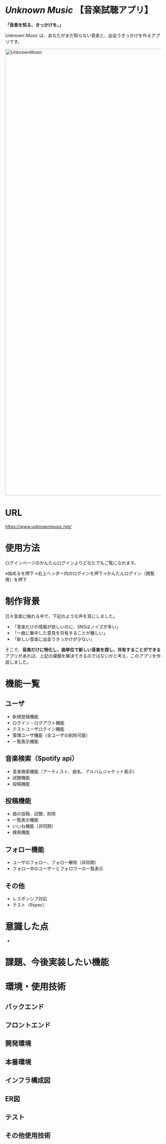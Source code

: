 # *Unknown Music* 【音楽試聴アプリ】

**「音楽を知る、きっかけを。」**

*Unknown Music* は、あなたがまだ知らない音楽と、出会うきっかけを作るアプリです。

<img width="1440" alt="UnknownMusic" src="https://user-images.githubusercontent.com/54101854/98531981-6e09c300-22c4-11eb-922c-1a64fd10f071.png">


# URL
https://www.unknownmusic.net/

# 使用方法

ログインページのかんたんログインよりどなたでもご覧になれます。

※始めるを押下→右上ヘッダー内のログインを押下→かんたんログイン（閲覧用）を押下

# 制作背景
日々音楽に触れる中で、下記のような声を耳にしました。
- 「音楽だけの情報が欲しいのに、SNSはノイズが多い」
- 「一曲に集中した意見を共有することが難しい」
- 「新しい音楽に出会うきっかけが少ない」

そこで、**音楽だけに特化し、曲単位で新しい音楽を探し、共有することができる**アプリがあれば、上記の課題を解決できるのではないかと考え、このアプリを作成しました。

# 機能一覧

## ユーザ
- 新規登録機能
- ログイン・ログアウト機能
- テストユーザログイン機能
- 管理ユーザ機能（全ユーザの削除可能）
- 一覧表示機能

## 音楽検索（Spotify api）
- 音楽検索機能（アーティスト、曲名、アルバムジャケット表示）
- 試聴機能
- 投稿機能

## 投稿機能
- 曲の投稿、試聴、削除
- 一覧表示機能
- いいね機能（非同期）
- 検索機能

## フォロー機能
- ユーザのフォロー、フォロー解除（非同期）
- フォロー中のユーザーとフォロワーの一覧表示

## その他
- レスポンシブ対応
- テスト（Rspec）

# 意識した点
- 

# 課題、今後実装したい機能

# 環境・使用技術

## バックエンド

## フロントエンド

## 開発環境

## 本番環境

## インフラ構成図

## ER図

## テスト

## その他使用技術
